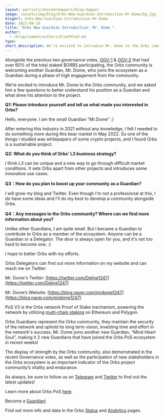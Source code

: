 ```yaml
---
layout: partials/shared/mappers/blog-mapper
image: /assets/img/blog/Orbs-New-Guardian-Introduction-Mr-Dome/bg.jpg
blogUrl: Orbs-New-Guardian-Introduction-Mr-Dome
date: 2022-09-19
title: "Orbs New Guardian Introduction: Mr. Dome "
author:
  - /blog/common/authors/EranPeled.md
type:
short_description: We’re excited to introduce Mr. Dome to the Orbs community, and we asked him a few questions to better understand his position as a Guardian and what drew his attention to the project. 
---
```


Alongside the previous two governance votes, [OGV-1](https://snapshot.org/#/orbs-network.eth/proposal/0x770671f96d4eca72867acc6b4ce645cbd76e17e47a69f6da28ad9783b1aae930) & [OGV-2](https://snapshot.org/#/orbs-network.eth/proposal/0xc2f4c60c94b6955dfd6ccfbfdbd40dc8f516352e015dce0f5deac9186154095f) that had over 60% of the total staked $ORBS participating, the Orbs community is welcoming another Guardian, Mr. Dome, who joins the ecosystem as a Guardian during a phase of high engagement from the community. 

We’re excited to introduce Mr. Dome to the Orbs community, and we asked him a few questions to better understand his position as a Guardian and what drew his attention to the project.  

**Q1: Please introduce yourself and tell us what made you interested in Orbs?**

Hello, everyone. I am the small Guardian "Mr.Dome" :)

After entering this industry in 2021 without any knowledge, I felt I needed to do something more during this bear market in May 2022. So one of the things I studied was whitepapers of some crypto projects, and I found Orbs is a sustainable project.

**Q2: What do you think of Orbs' L3 business strategy?**

I think L3 can be unique and a new way to go through difficult market conditions. It sets Orbs apart from other projects and introduces some innovative use cases.

**Q3：How do you plan to boost up your community as a Guardian?**

I will grow my blog and Twitter. Even though I'm not a professional at this, I do have some ideas  and I'll do my best to develop a community alongside Orbs.

**Q4：Any messages to the Orbs community? Where can we find more information about you?**

Unlike other Guardians, I am quite small. But I became a Guardian to contribute to Orbs as a member of the ecosystem. Anyone can be a Guardian or a Delegator. The door is always open for you, and it's not too hard to become one. :)

I hope to better Orbs with my efforts. 

Orbs Delegators can find out more information on my website and can reach me on Twitter:

Mr. Dome's Twitter: [https://twitter.com/Deline1247](https://twitter.com/Deline1247)

Mr. Dome’s Website: [https://blog.naver.com/mrdome1247](https://blog.naver.com/mrdome1247)



<div class='line-separator'> </div>


PoS V3 is the Orbs network Proof of Stake mechanism, powering the network by utilizing [multi-chain staking](https://www.orbs.com/polygon-staking/) on Ethereum and Polygon. 

Orbs Guardians represent the Orbs community, they maintain the security of the network and uphold its long term vision, investing time and effort in the network's success. Mr. Dome joins another new Guardian, “Mind Heart Soul”, making it 2 new Guardians that have joined the Orbs PoS ecosystem in recent weeks! 

The display of strength by the Orbs community, also demonstrated in the recent Governance votes, as well as the participation of new stakeholders in the Orbs ecosystem is an important indicator of the Orbs project community’s vitality and endurance.

As always, be sure to follow us on [Telegram](https://t.me/OrbsNetwork) and [Twitter](https://twitter.com/orbs_network) to find out the latest updates!


<div class='line-separator'> </div>


Learn more about Orbs PoS [here](https://www.orbs.com/pos/).

Become a [Guardian!](https://guardians.orbs.network/)

Find out more info and data in the Orbs [Status](http://status.orbs.network/) and [Analytics](https://analytics.orbs.network/ethereum/overview/stake) pages.




